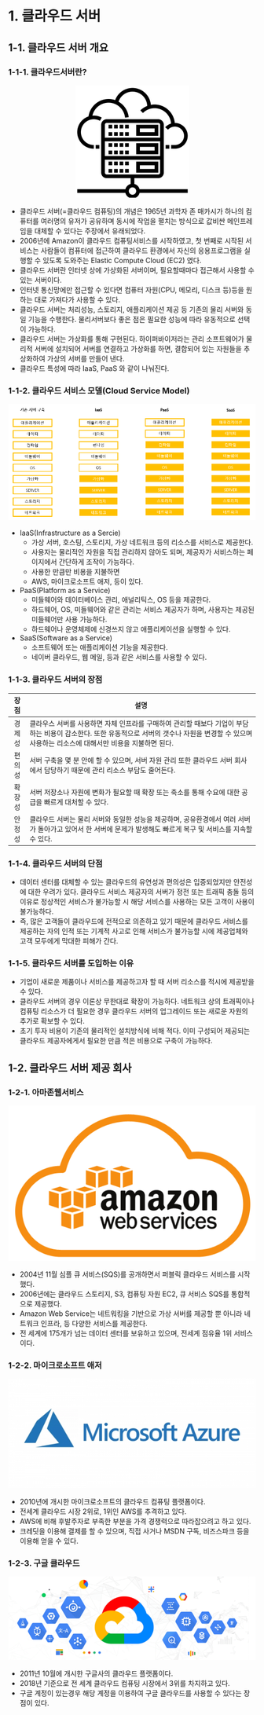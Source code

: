 # 1. 클라우드 서버

## 1-1. 클라우드 서버 개요

### 1-1-1. 클라우드서버란?


<p align="center">
  <img src="../images/1_intro/cloud-logo.png" alt="cloud-logo"/>
</p> 

- 클라우드 서버(=클라우드 컴퓨팅)의 개념은 1965년 과학자 존 매카시가 하나의 컴퓨터를 여러명의 유저가 공유하며 동시에 작업을 펼치는 방식으로 값비싼 메인프레임을 대체할 수 있다는 주장에서 유래되었다.
- 2006년에 Amazon이 클라우드 컴퓨팅서비스를 시작하였고, 첫 번째로 시작된 서비스는 사람들이 컴퓨터에 접근하여 클라우드 환경에서 자신의 응용프로그램을 실행할 수 있도록 도와주는 Elastic Compute Cloud (EC2) 였다.
- 클라우드 서버란 인터넷 상에 가상화된 서버이며, 필요할때마다 접근해서 사용할 수 있는 서버이다.
- 인터넷 통신망에만 접근할 수 있다면 컴퓨터 자원(CPU, 메모리, 디스크 등)등을 원하는 대로 가져다가 사용할 수 있다.
- 클라우드 서버는 처리성능, 스토리지, 애플리케이션 제공 등 기존의 물리 서버와 동일 기능을 수행한다. 물리서버보다 좋은 점은 필요한 성능에 따라 유동적으로 선택이 가능하다.
- 클라우드 서버는 가상화를 통해 구현된다. 하이퍼바이저라는 관리 소프트웨어가 물리적 서버에 설치되어 서버를 연결하고 가상화를 하면, 결합되어 있는 자원들을 추상화하여 가상의 서버를 만들어 낸다.
- 클라우드 특성에 따라 IaaS, PaaS 와 같이 나눠진다.

### 1-1-2. 클라우드 서비스 모델(Cloud Service Model)

![cloud-servicemodel.png](../images/1_intro/cloud-servicemodel.png)

- IaaS(Infrastructure as a Sercie)
    - 가상 서버, 호스팅, 스토리지, 가상 네트워크 등의 리소스를 서비스로 제공한다.
    - 사용자는 물리적인 자원을 직접 관리하지 않아도 되며, 제공자가 서비스하는 페이지에서 간단하게 조작이 가능하다.
    - 사용한 만큼만 비용을 지불하면
    - AWS, 마이크로소프트 애저, 등이 있다.
- PaaS(Platform as a Service)
    - 미들웨어와 데이터베이스 관리, 애널리틱스, OS 등을 제공한다.
    - 하드웨어, OS, 미들웨어와 같은 관리는 서비스 제공자가 하며, 사용자는 제공된 미들웨어만 사용 가능하다.
    - 하드웨어나 운영체제에 신경쓰지 않고 애플리케이션을 실행할 수 있다.
- SaaS(Software as a Service)
    - 소프트웨어 또는 애플리케이션 기능을 제공한다.
    - 네이버 클라우드, 웹 메일, 등과 같은 서비스를 사용할 수 있다.

### 1-1-3. 클라우드 서버의 장점

| 장점 | 설명 | 
| :---: | ----|
| 경제성 | 클라우스 서버를 사용하면 자체 인프라를 구매하여 관리할 때보다 기업이 부담하는 비용이 감소한다. 또한 유동적으로 서버의 갯수나 자원을 변경할 수 있으며 사용하는 리소스에 대해서만 비용을 지불하면 된다.|
| 편의성 | 서버 구축을 몇 분 안에 할 수 있으며, 서버 자원 관리 또한 클라우드 서버 회사에서 담당하기 때문에 관리 리소스 부담도 줄어든다.|
| 확장성 | 서버 저장소나 자원에 변화가 필요할 때 확장 또는 축소를 통해 수요에 대한 공급을 빠르게 대처할 수 있다.|
| 안정성 | 클라우드 서버는 물리 서버와 동일한 성능을 제공하며, 공유환경에서 여러 서버가 돌아가고 있어서 한 서버에 문제가 발생해도 빠르게 복구 및 서비스를 지속할 수 있다.|



### 1-1-4. 클라우드 서버의 단점

- 데이터 센터를 대체할 수 있는 클라우드의 유연성과 편의성은 입증되었지만 안전성에 대한 우려가 있다. 클라우드 서비스 제공자의 서버가 정전 또는 트래픽 충돌 등의 이유로 정상적인 서비스가 불가능할 시 해당 서비스를 사용하는 모든 고객이 사용이 불가능하다.
- 즉, 많은 고객들이 클라우드에 전적으로 의존하고 있기 때문에 클라우드 서비스를 제공하는 자의 인적 또는 기계적 사고로 인해 서비스가 불가능할 시에 제공업체와 고객 모두에게 막대한 피해가 간다.

### 1-1-5. 클라우드 서버를 도입하는 이유

- 기업이 새로운 제품이나 서비스를 제공하고자 할 때 서버 리소스를 적시에 제공받을 수 있다.
- 클라우드 서버의 경우 이론상 무한대로 확장이 가능하다. 네트워크 상의 트래픽이나 컴퓨팅 리소스가 더 필요한 경우 클라우드 서버의 업그레이드 또는 새로운 자원의 추가로 확보할 수 있다.
- 초기 투자 비용이 기존의 물리적인 설치방식에 비해 적다. 이미 구성되어 제공되는 클라우드 제공자에게서 필요한 만큼 적은 비용으로 구축이 가능하다.

## 1-2. 클라우드 서버 제공 회사

### 1-2-1. 아마존웹서비스
![cloud-awslogo.png](../images/1_intro/cloud-awslogo.png)
- 2004년 11월 심플 큐 서비스(SQS)를 공개하면서 퍼블릭 클라우드 서비스를 시작했다.
- 2006년에는 클라우드 스토리지, S3, 컴퓨팅 자원 EC2, 큐 서비스 SQS를 통합적으로 제공했다.
- Amazon Web Service는 네트워킹을 기반으로 가상 서버를 제공할 뿐 아니라 네트워크 인프라, 등 다양한 서비스를 제공한다.
- 전 세계에 175개가 넘는 데이터 센터를 보유하고 있으며, 전세계 점유율 1위 서비스이다.

### 1-2-2. 마이크로소프트 애저
![cloud-azurelogo.png](../images/1_intro/cloud-azurelogo.png)
- 2010년에 개시한 마이크로소프트의 클라우드 컴퓨팅 플랫폼이다.
- 전세계 클라우드 시장 2위로, 1위인 AWS를 추격하고 있다.
- AWS에 비해 후발주자로 부족한 부분을 가격 경쟁력으로 따라잡으려고 하고 있다.
- 크레딧을 이용해 결제를 할 수 있으며, 직접 사거나 MSDN 구독, 비즈스파크 등을 이용해 얻을 수 있다.

### 1-2-3. 구글 클라우드
![cloud-googlelogo.png](../images/1_intro/cloud-googlelogo.png)
- 2011년 10월에 개시한 구글사의 클라우드 플랫폼이다.
- 2018년 기준으로 전 세계 클라우드 컴퓨팅 시장에서 3위를 차지하고 있다.
- 구글 계정이 있는경우 해당 계정을 이용하여 구글 클라우드를 사용할 수 있다는 장점이 있다.